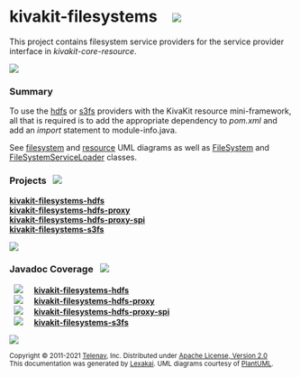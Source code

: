 # kivakit-filesystems &nbsp;&nbsp; <img src="https://www.kivakit.org/images/folder-32.png" srcset="https://www.kivakit.org/images/folder-32-2x.png"/>

This project contains filesystem service providers for the service provider interface in *kivakit-core-resource*.

<img src="https://www.kivakit.org/images/horizontal-line-512.png" srcset="https://www.kivakit.org/images/horizontal-line-512-2x.png 2x"/>

[//]: # (start-user-text)

### Summary <a name = "summary"></a>

To use the [hdfs](hdfs/README.md) or [s3fs](s3fs/README.md) providers with the KivaKit resource mini-framework, all that is required
is to add the appropriate dependency to *pom.xml* and add an *import* statement to module-info.java.

See [filesystem](https://github.com/Telenav/kivakit/blob/master/kivakit-core/resource/documentation/diagrams/com.telenav.kivakit.core.filesystem.spi.svg)
and [resource](https://github.com/Telenav/kivakit/blob/master/kivakit-core/resource/documentation/diagrams/com.telenav.kivakit.core.resource.svg)
UML diagrams as well
as  [FileSystem](https://telenav.github.io/kivakit/javadoc/kivakit.core.resource/com/telenav/kivakit/core/filesystem/spi/FileSystemService.html)
and [FileSystemServiceLoader](https://telenav.github.io/kivakit/javadoc/kivakit.core.resource/com/telenav/kivakit/core/filesystem/loader/FileSystemServiceLoader.html)
classes.

[//]: # (end-user-text)

### Projects <a name = "projects"></a> &nbsp; <img src="https://www.kivakit.org/images/gears-32.png" srcset="https://www.kivakit.org/images/gears-32-2x.png 2x"/>

[**kivakit-filesystems-hdfs**](hdfs/README.md)  
[**kivakit-filesystems-hdfs-proxy**](hdfs-proxy/README.md)  
[**kivakit-filesystems-hdfs-proxy-spi**](hdfs-proxy-spi/README.md)  
[**kivakit-filesystems-s3fs**](s3fs/README.md)  

<img src="https://www.kivakit.org/images/horizontal-line-128.png" srcset="https://www.kivakit.org/images/horizontal-line-128-2x.png 2x"/>

### Javadoc Coverage <a name = "javadoc-coverage"></a> &nbsp; <img src="https://www.kivakit.org/images/bargraph-32.png" srcset="https://www.kivakit.org/images/bargraph-32-2x.png 2x"/>

&nbsp; <img src="https://www.kivakit.org/images/meter-90-96.png" srcset="https://www.kivakit.org/images/meter-90-96-2x.png 2x"/>
 &nbsp; &nbsp; [**kivakit-filesystems-hdfs**](hdfs/README.md)  
&nbsp; <img src="https://www.kivakit.org/images/meter-70-96.png" srcset="https://www.kivakit.org/images/meter-70-96-2x.png 2x"/>
 &nbsp; &nbsp; [**kivakit-filesystems-hdfs-proxy**](hdfs-proxy/README.md)  
&nbsp; <img src="https://www.kivakit.org/images/meter-100-96.png" srcset="https://www.kivakit.org/images/meter-100-96-2x.png 2x"/>
 &nbsp; &nbsp; [**kivakit-filesystems-hdfs-proxy-spi**](hdfs-proxy-spi/README.md)  
&nbsp; <img src="https://www.kivakit.org/images/meter-80-96.png" srcset="https://www.kivakit.org/images/meter-80-96-2x.png 2x"/>
 &nbsp; &nbsp; [**kivakit-filesystems-s3fs**](s3fs/README.md)

[//]: # (start-user-text)



[//]: # (end-user-text)

<img src="https://www.kivakit.org/images/horizontal-line-512.png" srcset="https://www.kivakit.org/images/horizontal-line-512-2x.png 2x"/>

<sub>Copyright &#169; 2011-2021 [Telenav](http://telenav.com), Inc. Distributed under [Apache License, Version 2.0](LICENSE)</sub>  
<sub>This documentation was generated by [Lexakai](https://github.com/Telenav/lexakai). UML diagrams courtesy
of [PlantUML](http://plantuml.com).</sub>

